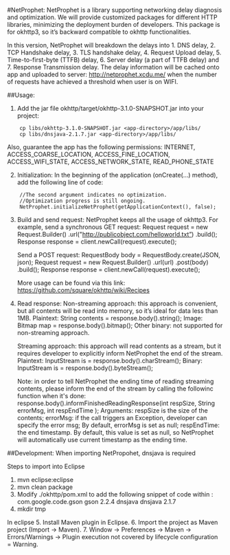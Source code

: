 #NetProphet:
NetProphet is a library supporting networking delay diagnosis and optimization. We will provide customized packages for different HTTP libraries, minimizing the deployment burden of developers. This package is for okhttp3, so it’s backward compatible to okhttp functionalities.

In this version, NetProphet will breakdown the delays into 1. DNS delay, 2. TCP Handshake delay, 3. TLS handshake delay, 4. Request Upload delay, 5. Time-to-first-byte (TTFB) delay, 6. Server delay (a part of TTFB delay) and 7. Response Transmission delay. The delay information will be cached onto app and uploaded to server: http://netprophet.xcdu.me/ when the number of requests have achieved a threshold when user is on WIFI.

##Usage:
1. Add the jar file okhttp/target/okhttp-3.1.0-SNAPSHOT.jar into your project:
```
    cp libs/okhttp-3.1.0-SNAPSHOT.jar <app-directory>/app/libs/
    cp libs/dnsjava-2.1.7.jar <app-directory>/app/libs/
```
   Also, guarantee the app has the following permissions:
    INTERNET, ACCESS_COARSE_LOCATION, ACCESS_FINE_LOCATION, ACCESS_WIFI_STATE, ACCESS_NETWORK_STATE, READ_PHONE_STATE

2. Initialization: In the beginning of the application (onCreate(…) method), add the following line of code:
```
    //The second argument indicates no optimization. 
    //Optimization progress is still ongoing.
    NetProphet.initializeNetProphet(getApplicationContext(), false); 
```
3. Build and send request: NetProphet keeps all the usage of okhttp3.
    For example, send a synchronous GET request:
      Request request = new Request.Builder()
        .url("http://publicobject.com/helloworld.txt”)
        .build();
      Response response = client.newCall(request).execute();

    Send a POST request:
      RequestBody body = RequestBody.create(JSON, json);
      Request request = new Request.Builder()
        .url(url)
        .post(body)
        .build();
      Response response = client.newCall(request).execute();
    
    More usage can be found via this link: https://github.com/square/okhttp/wiki/Recipes

4. Read response:
    Non-streaming approach: this approach is convenient, but all contents will be read into memory, so it’s ideal for data less than 1MB.
      Plaintext:
        String contents = response.body().string();
      Image:
        Bitmap map = response.body().bitmap();
      Other binary:
        not supported for non-streaming approach.
     
    Streaming approach: this approach will read contents as a stream, but it requires developer to explicitly inform NetProphet the end of the stream.
      Plaintext:
        InputStream is = response.body().charStream();
      Binary:
          InputStream is = response.body().byteStream();
      
      Note: in order to tell NetProphet the ending time of reading streaming contents, please inform the end of the stream by calling the followinc function when it's done:
        response.body().informFinishedReadingResponse(int respSize, String errorMsg, int respEndTime );
        Arguments:
          respSize is the size of the contents;
          errorMsg: if the call triggers an Exception, developer can specify the error msg; By default, errorMsg is set as null;
          respEndTime: the end timestamp. By default, this value is set as null, so NetProphet will automatically use current timestamp as the ending time.

##Development:
When importing NetPropohet, dnsjava is required

Steps to import into Eclipse
  1. mvn eclipse:eclipse
  2. mvn clean package
  3. Modify ./okhttp/pom.xml to add the following snippet of code within <dependencies></dependencies>: 
    <dependency>
      <groupId>com.google.code.gson</groupId>
      <artifactId>gson</artifactId>
      <version>2.2.4</version>
    </dependency> 
    <dependency>
      <groupId>dnsjava</groupId>
      <artifactId>dnsjava</artifactId>
      <version>2.1.7</version>
    </dependency>
  4. mkdir tmp

  In eclipse
  5. Install Maven plugin in Eclipse.
  6. Import the project as Maven project (Import -> Maven).
  7. Window -> Preferences -> Maven -> Errors/Warnings -> Plugin execution not covered by lifecycle configuration = Warning.


